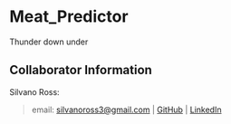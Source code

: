 # Meat_Predictor
Thunder down under

## Collaborator Information

Silvano Ross: 
> email: silvanoross3@gmail.com |
> [GitHub](https://github.com/silvanoross) |
> [LinkedIn](https://www.linkedin.com/in/silvano-ross-b6a15a93/)
